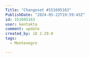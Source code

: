 ```yaml
---
Title: "Changeset #151695163"
PublishDate: "2024-05-22T19:59:43Z"
id: 151695163
user: kentakta
comment: update
created_by: iD 2.29.0
tags:
  - Montenegro

---
```

